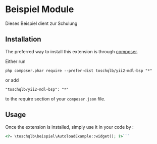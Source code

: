 Beispiel Module
===============
Dieses Beispiel dient zur Schulung

Installation
------------

The preferred way to install this extension is through [composer](http://getcomposer.org/download/).

Either run

```
php composer.phar require --prefer-dist toschqlb/yii2-mdl-bsp "*"
```

or add

```
"toschqlb/yii2-mdl-bsp": "*"
```

to the require section of your `composer.json` file.


Usage
-----

Once the extension is installed, simply use it in your code by  :

```php
<?= \toschqlb\beispiel\AutoloadExample::widget(); ?>```